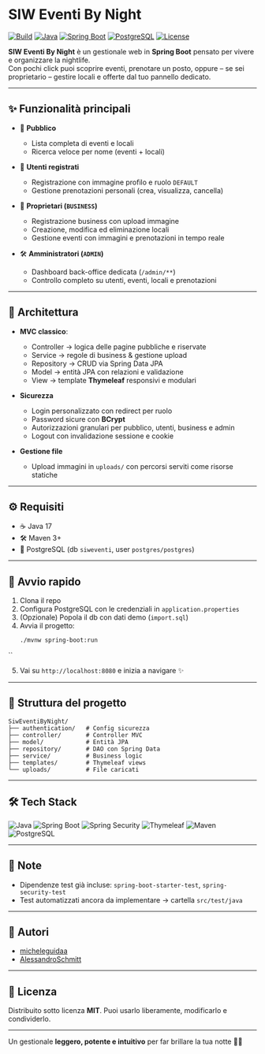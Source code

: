 # SIW Eventi By Night

[![Build](https://img.shields.io/badge/build-passing-brightgreen.svg)](#)
[![Java](https://img.shields.io/badge/Java-17-blue.svg)](#)
[![Spring Boot](https://img.shields.io/badge/Spring%20Boot-3.x-brightgreen.svg)](#)
[![PostgreSQL](https://img.shields.io/badge/PostgreSQL-💾-blue.svg)](#)
[![License](https://img.shields.io/badge/license-MIT-lightgrey.svg)](#)

**SIW Eventi By Night** è un gestionale web in **Spring Boot** pensato per vivere e organizzare la nightlife.  
Con pochi click puoi scoprire eventi, prenotare un posto, oppure – se sei proprietario – gestire locali e offerte dal tuo pannello dedicato.  

---

## ✨ Funzionalità principali

- 🎉 **Pubblico**
  - Lista completa di eventi e locali
  - Ricerca veloce per nome (eventi + locali)

- 👤 **Utenti registrati**
  - Registrazione con immagine profilo e ruolo `DEFAULT`
  - Gestione prenotazioni personali (crea, visualizza, cancella)

- 🏪 **Proprietari (`BUSINESS`)**
  - Registrazione business con upload immagine
  - Creazione, modifica ed eliminazione locali
  - Gestione eventi con immagini e prenotazioni in tempo reale

- 🛠️ **Amministratori (`ADMIN`)**
  - Dashboard back-office dedicata (`/admin/**`)
  - Controllo completo su utenti, eventi, locali e prenotazioni

---

## 🧩 Architettura

- **MVC classico**:
  - Controller → logica delle pagine pubbliche e riservate
  - Service → regole di business & gestione upload
  - Repository → CRUD via Spring Data JPA
  - Model → entità JPA con relazioni e validazione
  - View → template **Thymeleaf** responsivi e modulari

- **Sicurezza**
  - Login personalizzato con redirect per ruolo
  - Password sicure con **BCrypt**
  - Autorizzazioni granulari per pubblico, utenti, business e admin
  - Logout con invalidazione sessione e cookie

- **Gestione file**
  - Upload immagini in `uploads/` con percorsi serviti come risorse statiche

---

## ⚙️ Requisiti

- ☕ Java 17  
- 🛠️ Maven 3+  
- 🐘 PostgreSQL (db `siweventi`, user `postgres/postgres`)

---

## 🚀 Avvio rapido

1. Clona il repo
2. Configura PostgreSQL con le credenziali in `application.properties`
3. (Opzionale) Popola il db con dati demo (`import.sql`)
4. Avvia il progetto:
   ```bash
   ./mvnw spring-boot:run
``

5. Vai su `http://localhost:8080` e inizia a navigare ✨

---

## 📂 Struttura del progetto

```
SiwEventiByNight/
├── authentication/   # Config sicurezza
├── controller/       # Controller MVC
├── model/            # Entità JPA
├── repository/       # DAO con Spring Data
├── service/          # Business logic
├── templates/        # Thymeleaf views
└── uploads/          # File caricati
```

---

## 🛠️ Tech Stack

![Java](https://img.shields.io/badge/Java-17-orange?logo=java\&logoColor=white)
![Spring Boot](https://img.shields.io/badge/Spring%20Boot-3.x-brightgreen?logo=springboot)
![Spring Security](https://img.shields.io/badge/Spring%20Security-enabled-darkgreen?logo=springsecurity)
![Thymeleaf](https://img.shields.io/badge/Thymeleaf-templates-brightgreen?logo=thymeleaf)
![Maven](https://img.shields.io/badge/Maven-3+-C71A36?logo=apachemaven)
![PostgreSQL](https://img.shields.io/badge/PostgreSQL-14+-blue?logo=postgresql)

---

## 📌 Note

* Dipendenze test già incluse: `spring-boot-starter-test`, `spring-security-test`
* Test automatizzati ancora da implementare → cartella `src/test/java`

---

## 👥 Autori

* [micheleguidaa](https://github.com/micheleguidaa)
* [AlessandroSchmitt](https://github.com/AlessandroSchmitt)

---

## 📜 Licenza

Distribuito sotto licenza **MIT**.
Puoi usarlo liberamente, modificarlo e condividerlo.

---

Un gestionale **leggero, potente e intuitivo** per far brillare la tua notte 🌙🎶
